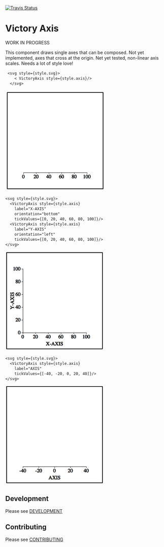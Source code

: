 [![Travis Status][trav_img]][trav_site]

Victory Axis
=============

WORK IN PROGRESS

This component draws single axes that can be composed.  Not yet implemented, axes that cross at the origin.  Net yet tested, non-linear axis scales.
Needs a lot of style love!

```
 <svg style={style.svg}>
    < VictoryAxis style={style.axis}/>
  </svg>
```

![Basic single axis](single-axis.png)

```
<svg style={style.svg}>
  <VictoryAxis style={style.axis}
    label="X-AXIS"
    orientation="bottom"
    tickValues={[0, 20, 40, 60, 80, 100]}/>
  <VictoryAxis style={style.axis}
    label="Y-AXIS"
    orientation="left"
    tickValues={[0, 20, 40, 60, 80, 100]}/>
</svg>
```

![Standard x-y axis](x-y-axis.png)

```
<svg style={style.svg}>
  <VictoryAxis style={style.axis}
    label="AXIS"
    tickValues={[-40, -20, 0, 20, 40]}/>
</svg>
```

![Negative axis](negative-axis.png)

## Development

Please see [DEVELOPMENT](DEVELOPMENT.md)

## Contributing

Please see [CONTRIBUTING](CONTRIBUTING.md)

[trav_img]: https://api.travis-ci.org/FormidableLabs/victory-axis.svg
[trav_site]: https://travis-ci.org/FormidableLabs/victory-axis

